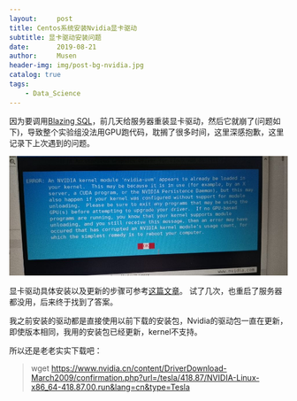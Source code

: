 ```yaml
---
layout:     post
title: Centos系统安装Nvidia显卡驱动
subtitle: 显卡驱动安装问题
date:       2019-08-21
author:     Musen
header-img: img/post-bg-nvidia.jpg
catalog: true
tags:
    - Data_Science
---
```

因为要调用[Blazing SQL](https://docs.blazingdb.com/docs)，前几天给服务器重装显卡驱动，然后它就崩了(问题如下)，导致整个实验组没法用GPU跑代码，耽搁了很多时间，这里深感抱歉，这里记录下上次遇到的问题。

![GPU_Problem.jpg](https://raw.githubusercontent.com/Musenming/musenming.github.io/master/img/GPU_Problem.jpg)

显卡驱动具体安装以及更新的步骤可参考[这篇文章](https://note.youdao.com/ynoteshare1/index.html?id=0a9e41e397f999fc35c4678140bc1d50&type=note)。
试了几次，也重启了服务器都没用，后来终于找到了答案。

我之前安装的驱动都是直接使用以前下载的安装包，Nvidia的驱动包一直在更新，即使版本相同，我用的安装包已经更新，kernel不支持。

所以还是老老实实下载吧：
>wget https://www.nvidia.cn/content/DriverDownload-March2009/confirmation.php?url=/tesla/418.87/NVIDIA-Linux-x86_64-418.87.00.run&lang=cn&type=Tesla


